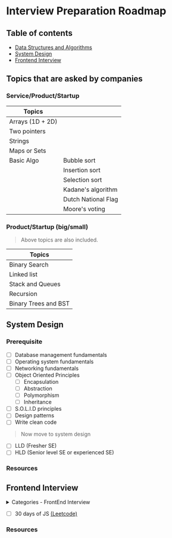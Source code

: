 # Interview Preparation Roadmap

## Table of contents

- [Data Structures and Algorithms](#topics-that-are-asked-by-companies)
- [System Design](#system-design)
- [Frontend Interview](#frontend-interview)

## Topics that are asked by companies

### Service/Product/Startup

| Topics           |                     |
| ---------------- | ------------------- |
| Arrays (1D + 2D) |                     |
| Two pointers     |                     |
| Strings          |                     |
| Maps or Sets     |                     |
| Basic Algo       | Bubble sort         |
|                  | Insertion sort      |
|                  | Selection sort      |
|                  | Kadane's algorithm  |
|                  | Dutch National Flag |
|                  | Moore's voting      |

### Product/Startup (big/small)

> Above topics are also included.

| Topics               |
| -------------------- |
| Binary Search        |
| Linked list          |
| Stack and Queues     |
| Recursion            |
| Binary Trees and BST |

## System Design

### Prerequisite

- [ ] Database management fundamentals
- [ ] Operating system fundamentals
- [ ] Networking fundamentals
- [ ] Object Oriented Principles
  - [ ] Encapsulation
  - [ ] Abstraction
  - [ ] Polymorphism
  - [ ] Inheritance
- [ ] S.O.L.I.D principles
- [ ] Design patterns
- [ ] Write clean code

> Now move to system design

- [ ] LLD (Fresher SE)
- [ ] HLD (Senior level SE or experienced SE)

### Resources

## Frontend Interview

<details>
<summary>Categories - FrontEnd Interview</summary>

- [ ] Coding questions
  - [ ] Conceptual questions
  - [ ] JavaScript coding challenge
- [ ] UI Tech coding
- [ ] System Design

</details>

- [ ] 30 days of JS [(Leetcode)](https://leetcode.com/studyplan/30-days-of-javascript/)

### Resources
